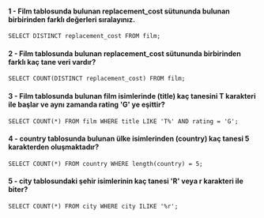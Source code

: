 #### 1 - Film tablosunda bulunan replacement_cost sütununda bulunan birbirinden farklı değerleri sıralayınız.

`SELECT DISTINCT replacement_cost FROM film;`

#### 2 - Film tablosunda bulunan replacement_cost sütununda birbirinden farklı kaç tane veri vardır?

`SELECT COUNT(DISTINCT replacement_cost) FROM film;`

#### 3 - Film tablosunda bulunan film isimlerinde (title) kaç tanesini T karakteri ile başlar ve aynı zamanda rating 'G' ye eşittir?

`SELECT COUNT(*) FROM film WHERE title LIKE 'T%' AND rating = 'G';`

#### 4 - country tablosunda bulunan ülke isimlerinden (country) kaç tanesi 5 karakterden oluşmaktadır?

`SELECT COUNT(*) FROM country WHERE length(country) = 5;`

#### 5 - city tablosundaki şehir isimlerinin kaç tanesi 'R' veya r karakteri ile biter?

`SELECT COUNT(*) FROM city WHERE city ILIKE '%r';`
